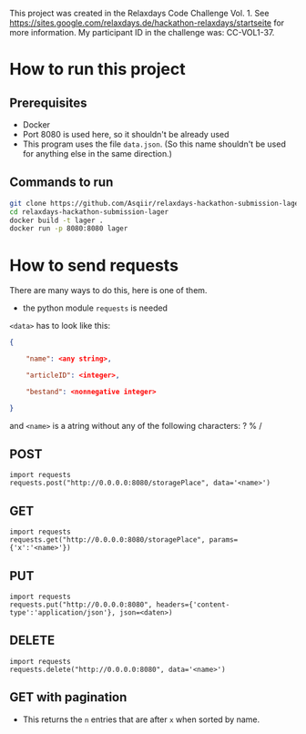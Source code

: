 This project was created in the Relaxdays Code Challenge Vol. 1. See https://sites.google.com/relaxdays.de/hackathon-relaxdays/startseite for more information. My participant ID in the challenge was: CC-VOL1-37.

# How to run this project

## Prerequisites

* Docker
* Port 8080 is used here, so it shouldn't be already used
* This program uses the file `data.json`. (So this name shouldn't be used for anything else in the same direction.)

## Commands to run

```bash
git clone https://github.com/Asqiir/relaxdays-hackathon-submission-lager.git
cd relaxdays-hackathon-submission-lager
docker build -t lager .
docker run -p 8080:8080 lager
```

# How to send requests 

There are many ways to do this, here is one of them.

* the python module `requests` is needed

`<data>` has to look like this:
```json
{

	"name": <any string>,

	"articleID": <integer>,

	"bestand": <nonnegative integer>

}
```

and `<name>` is a atring without any of the following characters: ? % /


## POST
```python3
import requests
requests.post("http://0.0.0.0:8080/storagePlace", data='<name>')
```
## GET
```python3
import requests
requests.get("http://0.0.0.0:8080/storagePlace", params={'x':'<name>'})
```
## PUT
```python3
import requests
requests.put("http://0.0.0.0:8080", headers={'content-type':'application/json'}, json=<daten>)
```

## DELETE
```python3
import requests
requests.delete("http://0.0.0.0:8080", data='<name>')
```

## GET with pagination

* This returns the `n` entries that are after `x` when sorted by name.